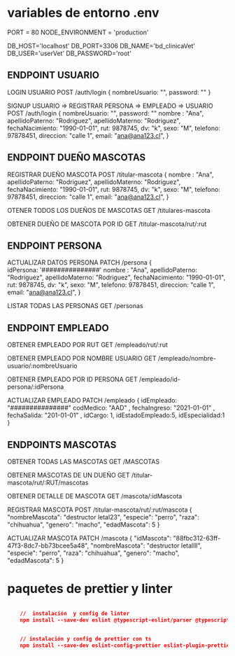# variables de entorno .env

PORT = 80
NODE_ENVIRONMENT = 'production'

DB_HOST='localhost'
DB_PORT=3306
DB_NAME='bd_clinicaVet'
DB_USER='userVet'
DB_PASSWORD='root'

## ENDPOINT USUARIO

LOGIN USUARIO
POST /auth/login
{
    nombreUsuario: "",
    password: ""
}

SIGNUP USUARIO => REGISTRAR PERSONA => EMPLEADO => USUARIO
POST /auth/login
{
    nombreUsuario: "",
    password: ""
    nombre : "Ana",
    apellidoPaterno: "Rodriguez",
    apellidoMaterno: "Rodriguez",
    fechaNacimiento: "1990-01-01",
    rut: 9878745,
    dv: "k",
    sexo: "M",
    telefono: 97878451,
    direccion: "calle 1",
    email: "ana@ana123.cl",
}

## ENDPOINT DUEÑO MASCOTAS

REGISTRAR DUEÑO MASCOTA
POST /titular-mascota
{
    nombre : "Ana",
    apellidoPaterno: "Rodriguez",
    apellidoMaterno: "Rodriguez",
    fechaNacimiento: "1990-01-01",
    rut: 9878745,
    dv: "k",
    sexo: "M",
    telefono: 97878451,
    direccion: "calle 1",
    email: "ana@ana123.cl",
}

OTENER TODOS LOS DUEÑOS DE MASCOTAS
GET /titulares-mascota

OBTENER DUEÑO DE MASCOTA POR ID
GET /titular-mascota/rut/:rut

## ENDPOINT PERSONA

ACTUALIZAR DATOS PERSONA
PATCH /persona
{  
    idPersona: '###############'
    nombre : "Ana",
    apellidoPaterno: "Rodriguez",
    apellidoMaterno: "Rodriguez",
    fechaNacimiento: "1990-01-01",
    rut: 9878745,
    dv: "k",
    sexo: "M",
    telefono: 97878451,
    direccion: "calle 1",
    email: "ana@ana123.cl",
}

LISTAR TODAS LAS PERSONAS
GET /personas

## ENDPOINT EMPLEADO

OBTENER EMPLEADO POR RUT
GET /empleado/rut/:rut

OBTENER EMPLEADO POR NOMBRE USUARIO
GET /empleado/nombre-usuario/:nombreUsuario

OBTENER EMPLEADO POR ID PERSONA
GET /empleado/id-persona/:idPersona

ACTUALIZAR EMPLEADO
PATCH /empleado
{
    idEmpleado: "###############"
    codMedico: "AAD" ,
    fechaIngreso: "2021-01-01" ,
    fechaSalida: "201-01-01" ,
    idCargo: 1,
    idEstadoEmpleado:5,
    idEspecialidad:1
}

## ENDPOINTS MASCOTAS

OBTENER TODAS LAS MASCOTAS
GET /MASCOTAS

OBTENER MASCOTAS DE UN DUEÑO
GET /titular-mascota/rut/:RUT/mascotas

OBTENER DETALLE DE MASCOTA
GET /mascota/:idMascota

REGISTRAR MASCOTA
POST /titular-mascota/rut/:rut/mascota
{
    "nombreMascota": "destructor letal23",
    "especie": "perro",
    "raza": "chihuahua",
    "genero": "macho",
    "edadMascota": 5
}

ACTUALIZAR MASCOTA
PATCH /mascota
{
    "idMascota": "88fbc312-63ff-47f3-8dc7-bb73bcee5a48",
    "nombreMascota": "destructor letallll",
    "especie": "perro",
    "raza": "chihuahua",
    "genero": "macho",
    "edadMascota": 5
}

# paquetes de prettier y linter

```json

    //  instalación  y config de linter
    npm install --save-dev eslint @typescript-eslint/parser @typescript-eslint/eslint-plugin


    // instalación y config de prettier con ts
    npm install --save-dev eslint-config-prettier eslint-plugin-prettier

```
